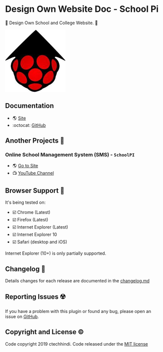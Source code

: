 # Design Own Website Doc - School Pi

🍧 Design Own School and College Website. 🏫

![School Pi Logo](assets\logo.jpg)

## Documentation

* 🌎 [Site](https://school-pi.netlify.com)
* :octocat: [GitHub](https://github.com/ctechhindi/School-Pi-Design-Own-Website)


## Another Projects 📁

### Online School Management System (SMS) - `SchoolPI`

* 🌎 [Go to Site](https://schoolpi.app/#/)
* 📺 [YouTube Channel](https://www.youtube.com/channel/UC6P5LjZoOOyvf4xegwBMK0g)

## Browser Support 🏁

It's being tested on:

* ☑️ Chrome (Latest) 
* ☑️ Firefox (Latest)
* ☑️ Internet Explorer (Latest)
* ☑️ Internet Explorer 10
* ☑️ Safari (desktop and iOS)

Internet Explorer (10+) is only partially supported.

## Changelog 📝

Details changes for each release are documented in the [changelog.md](https://school-pi.netlify.com/changelog/)

## Reporting Issues ☢️

If you have a problem with this plugin or found any bug, please open an issue on [GitHub](https://github.com/ctechhindi/School-Pi-Design-Own-Website/issues).

## Copyright and License ©️

Code copyright 2019 ctechhindi. Code released under the [MIT license](http://www.opensource.org/licenses/MIT)